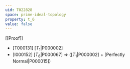 ```yaml
---
uid: T022828
space: prime-ideal-topology
property: t_6
value: false
---
```

[[Proof]]

* [T000131] [$T_1$|P000002]
* [I000152] [$T_6$|P000067] => ([$T_1$|P000002] + [Perfectly Normal|P000015])

